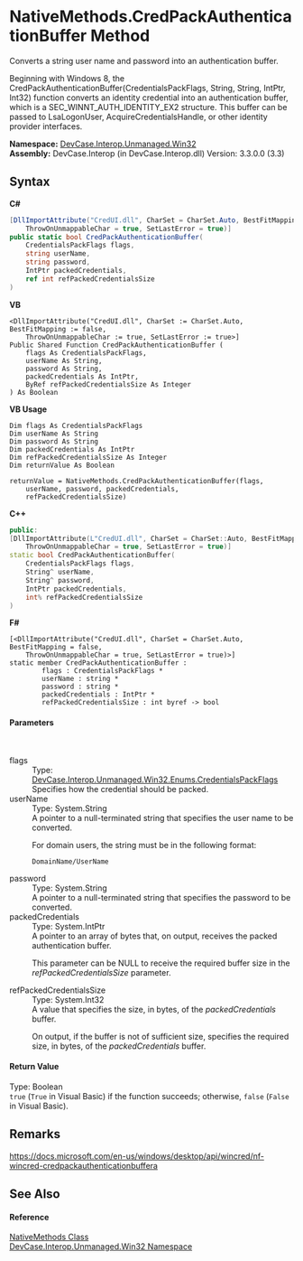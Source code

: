 # NativeMethods.CredPackAuthenticationBuffer Method 
 

Converts a string user name and password into an authentication buffer. 

 Beginning with Windows 8, the CredPackAuthenticationBuffer(CredentialsPackFlags, String, String, IntPtr, Int32) function converts an identity credential into an authentication buffer, which is a SEC_WINNT_AUTH_IDENTITY_EX2 structure. This buffer can be passed to LsaLogonUser, AcquireCredentialsHandle, or other identity provider interfaces.

**Namespace:**&nbsp;<a href="N_DevCase_Interop_Unmanaged_Win32">DevCase.Interop.Unmanaged.Win32</a><br />**Assembly:**&nbsp;DevCase.Interop (in DevCase.Interop.dll) Version: 3.3.0.0 (3.3)

## Syntax

**C#**<br />
``` C#
[DllImportAttribute("CredUI.dll", CharSet = CharSet.Auto, BestFitMapping = false, 
	ThrowOnUnmappableChar = true, SetLastError = true)]
public static bool CredPackAuthenticationBuffer(
	CredentialsPackFlags flags,
	string userName,
	string password,
	IntPtr packedCredentials,
	ref int refPackedCredentialsSize
)
```

**VB**<br />
``` VB
<DllImportAttribute("CredUI.dll", CharSet := CharSet.Auto, BestFitMapping := false, 
	ThrowOnUnmappableChar := true, SetLastError := true>]
Public Shared Function CredPackAuthenticationBuffer ( 
	flags As CredentialsPackFlags,
	userName As String,
	password As String,
	packedCredentials As IntPtr,
	ByRef refPackedCredentialsSize As Integer
) As Boolean
```

**VB Usage**<br />
``` VB Usage
Dim flags As CredentialsPackFlags
Dim userName As String
Dim password As String
Dim packedCredentials As IntPtr
Dim refPackedCredentialsSize As Integer
Dim returnValue As Boolean

returnValue = NativeMethods.CredPackAuthenticationBuffer(flags, 
	userName, password, packedCredentials, 
	refPackedCredentialsSize)
```

**C++**<br />
``` C++
public:
[DllImportAttribute(L"CredUI.dll", CharSet = CharSet::Auto, BestFitMapping = false, 
	ThrowOnUnmappableChar = true, SetLastError = true)]
static bool CredPackAuthenticationBuffer(
	CredentialsPackFlags flags, 
	String^ userName, 
	String^ password, 
	IntPtr packedCredentials, 
	int% refPackedCredentialsSize
)
```

**F#**<br />
``` F#
[<DllImportAttribute("CredUI.dll", CharSet = CharSet.Auto, BestFitMapping = false, 
	ThrowOnUnmappableChar = true, SetLastError = true)>]
static member CredPackAuthenticationBuffer : 
        flags : CredentialsPackFlags * 
        userName : string * 
        password : string * 
        packedCredentials : IntPtr * 
        refPackedCredentialsSize : int byref -> bool 

```


#### Parameters
&nbsp;<dl><dt>flags</dt><dd>Type: <a href="T_DevCase_Interop_Unmanaged_Win32_Enums_CredentialsPackFlags">DevCase.Interop.Unmanaged.Win32.Enums.CredentialsPackFlags</a><br />Specifies how the credential should be packed.</dd><dt>userName</dt><dd>Type: System.String<br />A pointer to a null-terminated string that specifies the user name to be converted. 

 For domain users, the string must be in the following format: 

`DomainName/UserName`</dd><dt>password</dt><dd>Type: System.String<br />A pointer to a null-terminated string that specifies the password to be converted.</dd><dt>packedCredentials</dt><dd>Type: System.IntPtr<br />A pointer to an array of bytes that, on output, receives the packed authentication buffer. 

 This parameter can be NULL to receive the required buffer size in the *refPackedCredentialsSize* parameter.</dd><dt>refPackedCredentialsSize</dt><dd>Type: System.Int32<br />A value that specifies the size, in bytes, of the *packedCredentials* buffer. 

 On output, if the buffer is not of sufficient size, specifies the required size, in bytes, of the *packedCredentials* buffer.</dd></dl>

#### Return Value
Type: Boolean<br />`true` (`True` in Visual Basic) if the function succeeds; otherwise, `false` (`False` in Visual Basic).

## Remarks
<a href="https://docs.microsoft.com/en-us/windows/desktop/api/wincred/nf-wincred-credpackauthenticationbuffera" target="_blank">https://docs.microsoft.com/en-us/windows/desktop/api/wincred/nf-wincred-credpackauthenticationbuffera</a>

## See Also


#### Reference
<a href="T_DevCase_Interop_Unmanaged_Win32_NativeMethods">NativeMethods Class</a><br /><a href="N_DevCase_Interop_Unmanaged_Win32">DevCase.Interop.Unmanaged.Win32 Namespace</a><br />